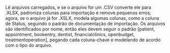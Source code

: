 Lê arquivos carregados, e se o arquivo for um .CSV converte ele para .XLSX, padroniza colunas para importação e remove pequenos erros; agora, se o arquivo já for .XSLX, modela algumas colunas, como a coluna de Status, seguindo o padrão de documentação de importação.
Os arquivos são identificados por nome, então eles devem seguir o padrão [patient, appointment, bookentry, dentist, financialclinics, openbudget, treatmentoperation], pegando cada coluna-chave e modelando de acordo com o tipo do arquivo.
